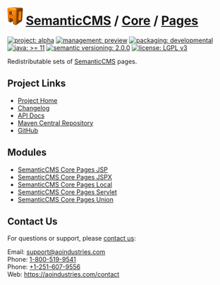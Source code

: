 # [<img src="ao-logo.png" alt="AO Logo" width="35" height="40">](https://github.com/aoindustries) [SemanticCMS](https://github.com/aoindustries/semanticcms) / [Core](https://github.com/aoindustries/semanticcms-core) / [Pages](https://github.com/aoindustries/semanticcms-core-pages)

[![project: alpha](https://semanticcms.com/ao-badges/project-alpha.svg)](https://aoindustries.com/life-cycle#project-alpha)
[![management: preview](https://semanticcms.com/ao-badges/management-preview.svg)](https://aoindustries.com/life-cycle#management-preview)
[![packaging: developmental](https://semanticcms.com/ao-badges/packaging-developmental.svg)](https://aoindustries.com/life-cycle#packaging-developmental)  
[![java: &gt;= 11](https://semanticcms.com/ao-badges/java-11.svg)](https://docs.oracle.com/en/java/javase/11/docs/api/)
[![semantic versioning: 2.0.0](https://semanticcms.com/ao-badges/semver-2.0.0.svg)](http://semver.org/spec/v2.0.0.html)
[![license: LGPL v3](https://semanticcms.com/ao-badges/license-lgpl-3.0.svg)](https://www.gnu.org/licenses/lgpl-3.0)

Redistributable sets of [SemanticCMS](https://github.com/aoindustries/semanticcms) pages.

## Project Links
* [Project Home](https://semanticcms.com/core/pages/)
* [Changelog](https://semanticcms.com/core/pages/changelog)
* [API Docs](https://semanticcms.com/core/pages/apidocs/)
* [Maven Central Repository](https://search.maven.org/artifact/com.semanticcms/semanticcms-core-pages)
* [GitHub](https://github.com/aoindustries/semanticcms-core-pages)

## Modules
* [SemanticCMS Core Pages JSP](https://github.com/aoindustries/semanticcms-core-pages-jsp)
* [SemanticCMS Core Pages JSPX](https://github.com/aoindustries/semanticcms-core-pages-jspx)
* [SemanticCMS Core Pages Local](https://github.com/aoindustries/semanticcms-core-pages-local)
* [SemanticCMS Core Pages Servlet](https://github.com/aoindustries/semanticcms-core-pages-servlet)
* [SemanticCMS Core Pages Union](https://github.com/aoindustries/semanticcms-core-pages-union)

## Contact Us
For questions or support, please [contact us](https://aoindustries.com/contact):

Email: [support@aoindustries.com](mailto:support@aoindustries.com)  
Phone: [1-800-519-9541](tel:1-800-519-9541)  
Phone: [+1-251-607-9556](tel:+1-251-607-9556)  
Web: https://aoindustries.com/contact
